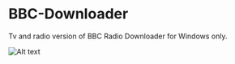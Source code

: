 # BBC-Downloader
Tv and radio version of BBC Radio Downloader for Windows only.

![Alt text](https://stevepython.files.wordpress.com/2020/01/bbcdl-165w-screen1.png "Optional title")

